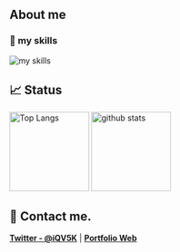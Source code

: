## About me

### 🌱 my skills

<img alt="my skills" src="https://skillicons.dev/icons?theme=light&perline=8&i=twitter,html,css,js,ts,nodejs,react,nextjs,vercel,tailwind,vuejs,py,anaconda,php,java,vscode,windows,apple,aws,azure,git,github" />

## 📈 Status

<p align="left"> 
  <img alt="Top Langs" height="140px" src="https://github-readme-stats.vercel.app/api?username=fjt-dev&theme=blue-green" />
  <img alt="github stats" height="140px" src="https://github-readme-stats.vercel.app/api/top-langs/?username=fjt-dev&layout=compact&theme=blue-green" />
</p>

## 📨 Contact me.

**[Twitter - @iQV5K](https://twitter.com/iQV5K)** | **[Portfolio Web](https://fjtdev.com)**
